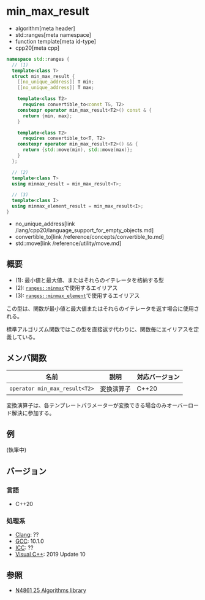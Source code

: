# min_max_result
* algorithm[meta header]
* std::ranges[meta namespace]
* function template[meta id-type]
* cpp20[meta cpp]

```cpp
namespace std::ranges {
  // (1)
  template<class T>
  struct min_max_result {
    [[no_unique_address]] T min;
    [[no_unique_address]] T max;

    template<class T2>
      requires convertible_to<const T&, T2>
    constexpr operator min_max_result<T2>() const & {
      return {min, max};
    }

    template<class T2>
      requires convertible_to<T, T2>
    constexpr operator min_max_result<T2>() && {
      return {std::move(min), std::move(max)};
    }
  };

  // (2)
  template<class T>
  using minmax_result = min_max_result<T>;

  // (3)
  template<class I>
  using minmax_element_result = min_max_result<I>;
}
```
* no_unique_address[link /lang/cpp20/language_support_for_empty_objects.md]
* convertible_to[link /reference/concepts/convertible_to.md]
* std::move[link /reference/utility/move.md]

## 概要
* (1): 最小値と最大値、またはそれらのイテレータを格納する型
* (2): [`ranges::minmax`](ranges_minmax.md)で使用するエイリアス
* (3): [`ranges::minmax_element`](ranges_minmax_element.md)で使用するエイリアス

この型は、関数が最小値と最大値またはそれらのイテレータを返す場合に使用される。

標準アルゴリズム関数ではこの型を直接返す代わりに、関数毎にエイリアスを定義している。

## メンバ関数

| 名前                          | 説明           | 対応バージョン |
|-------------------------------|----------------|----------------|
| `operator min_max_result<T2>` | 変換演算子     | C++20          |

変換演算子は、各テンプレートパラメーターが変換できる場合のみオーバーロード解決に参加する。

## 例
(執筆中)

## バージョン
### 言語
- C++20

### 処理系
- [Clang](/implementation.md#clang): ??
- [GCC](/implementation.md#gcc): 10.1.0
- [ICC](/implementation.md#icc): ??
- [Visual C++](/implementation.md#visual_cpp): 2019 Update 10

## 参照
- [N4861 25 Algorithms library](https://timsong-cpp.github.io/cppwp/n4861/algorithms)

